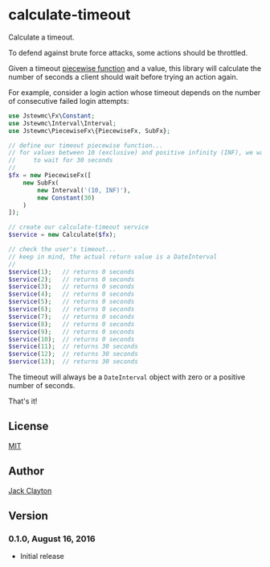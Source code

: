 # calculate-timeout
Calculate a timeout. 

To defend against brute force attacks, some actions should be throttled. 

Given a timeout [piecewise function](https://github.com/jstewmc/piecewise-fx) and a value, this library will calculate the number of seconds a client should wait before trying an action again. 

For example, consider a login action whose timeout depends on the number of consecutive failed login attempts:

```php
use Jstewmc\Fx\Constant;
use Jstewmc\Interval\Interval;
use Jstewmc\PiecewiseFx\{PiecewiseFx, SubFx};

// define our timeout piecewise function...
// for values between 10 (exclusive) and positive infinity (INF), we want the user
//     to wait for 30 seconds
//
$fx = new PiecewiseFx([
    new SubFx(
        new Interval('(10, INF)'),
        new Constant(30)
    )   
]);

// create our calculate-timeout service
$service = new Calculate($fx);

// check the user's timeout...
// keep in mind, the actual return value is a DateInterval
//
$service(1);   // returns 0 seconds
$service(2);   // returns 0 seconds
$service(3);   // returns 0 seconds
$service(4);   // returns 0 seconds
$service(5);   // returns 0 seconds
$service(6);   // returns 0 seconds
$service(7);   // returns 0 seconds
$service(8);   // returns 0 seconds
$service(9);   // returns 0 seconds
$service(10);  // returns 0 seconds
$service(11);  // returns 30 seconds
$service(12);  // returns 30 seconds
$service(13);  // returns 30 seconds
```

The timeout will always be a `DateInterval` object with zero or a positive number of seconds.

That's it!

## License

[MIT](https://github.com/jstewmc/calculate-timeout/blob/master/LICENSE)

## Author

[Jack Clayton](mailto:clayjs0@gmail.com)

## Version

### 0.1.0, August 16, 2016

* Initial release
